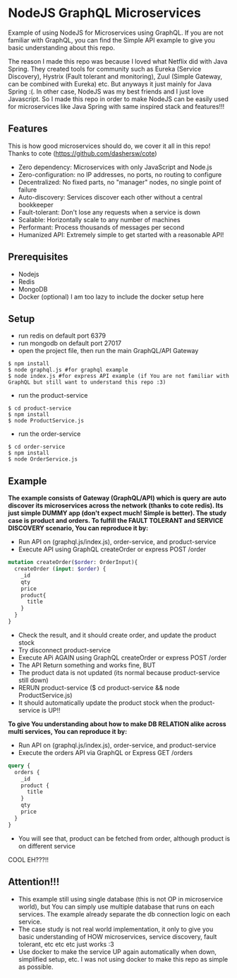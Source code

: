 # NodeJS GraphQL Microservices

Example of using NodeJS for Microservices using GraphQL. If you are not familiar with GraphQL, you can find the Simple API example to give you basic understanding about this repo.

The reason I made this repo was because I loved what Netflix did with Java Spring. They created tools for community such as Eureka (Service Discovery), Hystrix (Fault tolerant and monitoring), Zuul (Simple Gateway, can be combined with Eureka) etc. But anyways it just mainly for Java Spring :(. In other case, NodeJS was my best friends and I just love Javascript. So I made this repo in order to make NodeJS can be easily used for microservices like Java Spring with same inspired stack and features!!!

## Features

This is how good microservices should do, we cover it all in this repo! Thanks to cote (https://github.com/dashersw/cote)

- Zero dependency: Microservices with only JavaScript and Node.js
- Zero-configuration: no IP addresses, no ports, no routing to configure
- Decentralized: No fixed parts, no "manager" nodes, no single point of failure
- Auto-discovery: Services discover each other without a central bookkeeper
- Fault-tolerant: Don't lose any requests when a service is down
- Scalable: Horizontally scale to any number of machines
- Performant: Process thousands of messages per second
- Humanized API: Extremely simple to get started with a reasonable API!

## Prerequisites

- Nodejs
- Redis 
- MongoDB
- Docker (optional) I am too lazy to include the docker setup here

## Setup

- run redis on default port 6379
- run mongodb on default port 27017
- open the project file, then run the main GraphQL/API Gateway
```
$ npm install
$ node graphql.js #for graphql example
$ node index.js #for express API example (if You are not familiar with GraphQL but still want to understand this repo :3)
```
- run the product-service
```
$ cd product-service
$ npm install
$ node ProductService.js
```
- run the order-service
```
$ cd order-service
$ npm install
$ node OrderService.js
```

## Example

**The example consists of Gateway (GraphQL/API) which is query are auto discover its microservices across the network (thanks to cote redis). Its just simple DUMMY app (don't expect much! Simple is better). The study case is product and orders. To fulfill the FAULT TOLERANT and SERVICE DISCOVERY scenario, You can reproduce it by:**

- Run API on (graphql.js/index.js), order-service, and product-service
- Execute API using GraphQL createOrder or express POST /order
```graphql
mutation createOrder($order: OrderInput){
  createOrder (input: $order) {
    _id
    qty
    price
    product{
      title
    }
  }
}
```
- Check the result, and it should create order, and update the product stock
- Try disconnect product-service
- Execute APi AGAIN using GraphQL createOrder or express POST /order
- The API Return something and works fine, BUT
- The product data is not updated (its normal because product-service still down)
- RERUN product-service ($ cd product-service && node ProductService.js)
- It should automatically update the product stock when the product-service is UP!! 

**To give You understanding about how to make DB RELATION alike across multi services, You can reproduce it by:**

- Run API on (graphql.js/index.js), order-service, and product-service
- Execute the orders API via GraphQL or Express GET /orders
```graphql
query {
  orders {
    _id
    product {
      title
    }
    qty
    price
  }
}
```
- You will see that, product can be fetched from order, although product is on different service

COOL EH???!!

## Attention!!!

- This example still using single database (this is not OP in microservice world), but You can simply use multiple database that runs on each services. The example already separate the db connection logic on each service.
- The case study is not real world implementation, it only to give you basic understanding of HOW microservices, service discovery, fault tolerant, etc etc etc just works :3
- Use docker to make the service UP again automatically when down, simplified setup, etc. I was not using docker to make this repo as simple as possible.